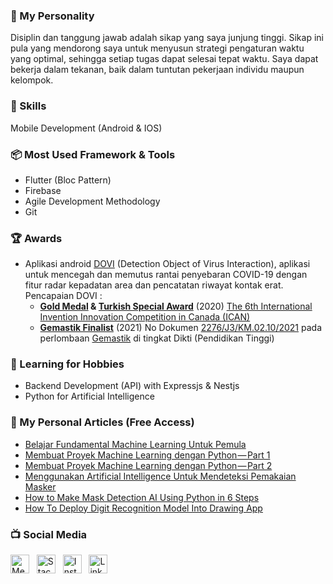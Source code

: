 ### :adult: My Personality

Disiplin dan tanggung jawab adalah sikap yang saya junjung tinggi. Sikap ini pula yang mendorong saya untuk menyusun strategi pengaturan waktu yang optimal, sehingga setiap tugas dapat selesai tepat waktu. Saya dapat bekerja dalam tekanan, baik dalam tuntutan pekerjaan individu maupun kelompok.

### :brain: Skills
Mobile Development (Android & IOS)

### :package: Most Used Framework & Tools
- Flutter (Bloc Pattern)
- Firebase
- Agile Development Methodology
- Git

### :trophy: Awards
- Aplikasi android [DOVI](https://drive.google.com/file/d/16pbCRucud-Klu7qIgaJWdXXauwTCImWK/view?usp=sharing) (Detection Object of Virus Interaction), aplikasi untuk mencegah dan memutus rantai penyebaran COVID-19 dengan fitur radar kepadatan area dan pencatatan riwayat kontak erat. Pencapaian DOVI :
	- **[Gold Medal](https://github.com/PhilipPurwoko/PhilipPurwoko/blob/master/The%206th%20International%20Invention%20Innovation%20Competition%20in%20Canada%20-%20Gold%20Medal%20Award%20Certificate.jpg) & [Turkish Special Award](https://github.com/PhilipPurwoko/PhilipPurwoko/blob/master/The%206th%20International%20Invention%20Innovation%20Competition%20in%20Canada%20-%20Turkish%20Special%20Award%20Certificate.pdf)** (2020) [The 6th International Invention Innovation Competition in Canada (ICAN)](https://www.tisias.org/ican-2021.html) 
	- **[Gemastik Finalist](https://github.com/PhilipPurwoko/PhilipPurwoko/blob/master/sertif-finalist-gemastik.PDF)** (2021) No Dokumen [2276/J3/KM.02.10/2021](https://esertifikat.pusatprestasinasional.kemdikbud.go.id/) pada perlombaan [Gemastik](https://gemastik.kemdikbud.go.id/) di tingkat Dikti (Pendidikan Tinggi)
	
### :blue_heart: Learning for Hobbies
- Backend Development (API) with Expressjs & Nestjs
- Python for Artificial Intelligence

### :newspaper: My Personal Articles (Free Access)
- [Belajar Fundamental Machine Learning Untuk Pemula](https://medium.com/easyread/mari-berkenalan-dengan-machine-learning-b4778ff2914a)
- [Membuat Proyek Machine Learning dengan Python — Part 1](https://medium.com/p/8e8a03095636)
- [Membuat Proyek Machine Learning dengan Python — Part 2](https://medium.com/p/5a3b33d6aca6)
- [Menggunakan Artificial Intelligence Untuk Mendeteksi Pemakaian Masker](https://medium.com/p/b0564732c4ee)
- [How to Make Mask Detection AI Using Python in 6 Steps](https://philippurwoko.medium.com/how-to-make-mask-detection-ai-using-python-in-6-steps-157696e84871)
- [How To Deploy Digit Recognition Model Into Drawing App](https://medium.com/analytics-vidhya/how-to-deploy-digit-recognition-model-into-drawing-app-6e59f82a199c)

### :tv: Social Media
<p>
    <a href="https://philippurwoko.medium.com/"><img title="Medium" height="30" src="https://cdn.icon-icons.com/icons2/1584/PNG/48/3721675-medium_108052.png"></a>&nbsp;&nbsp;
    <a href="https://stackoverflow.com/users/11811336/philip-purwoko"><img title="Stackoverflow" height="30" src="https://cdn.icon-icons.com/icons2/729/PNG/48/stackoverflow_icon-icons.com_62748.png"></a>&nbsp;&nbsp;
    <a href="https://www.instagram.com/philippurwoko/"><img title="Instagram" height="30" src="https://cdn.icon-icons.com/icons2/1584/PNG/48/3721672-instagram_108066.png"></a>&nbsp;&nbsp;
    <a href="https://www.linkedin.com/in/philip-purwoko-24a635157/"><img title="Linkedin" height="30" src="https://cdn.icon-icons.com/icons2/99/PNG/48/linkedin_socialnetwork_17441.png"></a>
</p>
